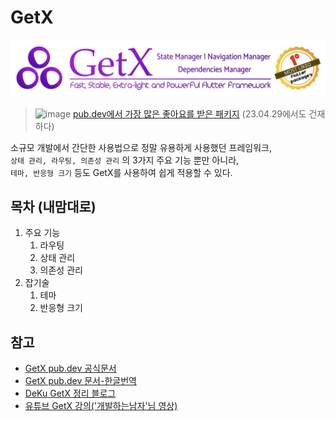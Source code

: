 # GetX

<img width="1280" src="https://raw.githubusercontent.com/jonataslaw/getx-community/master/get.png">

> <img width="1280" alt="image" src="https://user-images.githubusercontent.com/48408417/235294940-b778e77d-0638-47cf-a0a0-b08906476adb.png">
> <a href="https://pub.dev/packages?q&sort=like">pub.dev에서 가장 많은 좋아요를 받은 패키지</a> (23.04.29에서도 건재하다)

소규모 개발에서 간단한 사용법으로 정말 유용하게 사용했던 프레임워크,  
`상태 관리, 라우팅, 의존성 관리` 의 3가지 주요 기능 뿐만 아니라,  
`테마, 반응형 크기` 등도 GetX를 사용하여 쉽게 적용할 수 있다.

## 목차 (내맘대로)

1. 주요 기능
   1. 라우팅
   2. 상태 관리
   3. 의존성 관리
2. 잡기술
   1. 테마
   2. 반응형 크기 

## 참고

- [GetX pub.dev 공식문서](https://pub.dev/packages/get)
- [GetX pub.dev 문서-한글번역](https://github.com/jonataslaw/getx/blob/master/README.ko-kr.md)
- [DeKu GetX 정리 블로그](https://deku.posstree.com/ko/flutter/getx/state/)
- [유튜브 GetX 강의('개발하는남자'님 영상)](https://www.youtube.com/playlist?list=PLgRxBCVPaZ_3bPtdyE0Tj-w1CFX01bgUE)
